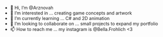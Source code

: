 - 👋 Hi, I’m @Arznovah
- 👀 I’m interested in ... creating game concepts and artwork
- 🌱 I’m currently learning ... C# and 2D animation
- 💞️ I’m looking to collaborate on ... small projects to expand my portfolio
- 📫 How to reach me ... my instagram is @Bella.Frohlich <3

<!---
Arznovah/Arznovah is a ✨ special ✨ repository because its `README.md` (this file) appears on your GitHub profile.
You can click the Preview link to take a look at your changes.
--->
